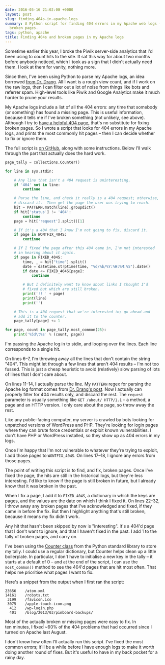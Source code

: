 ```yaml
---
date: 2016-05-16 21:02:00 +0000
layout: post
slug: finding-404s-in-apache-logs
summary: A Python script for finding 404 errors in my Apache web logs - and by extension,
  broken pages.
tags: python, apache
title: Finding 404s and broken pages in my Apache logs
---
```


Sometime earlier this year, I broke the Piwik server-side analytics that I'd been using to count hits to the site.
It sat this way for about two months before anybody noticed, which I took as a sign that I didn't actually need them.
I look at them for vanity, nothing more.

Since then, I've been using Python to parse my Apache logs, an idea borrowed [from Dr. Drang][drang].
All I want is a rough view count, and if I work on the raw logs, then I can filter out a lot of noise from things like bots and referrer spam.
High-level tools like Piwik and Google Analytics make it much harder to prune your results.

My Apache logs include a list of all the 404 errors: any time that somebody (or something) has found a missing page.
This is useful information, because it tells me if I've broken something (not unlikely, see above).
Although I try to [have a helpful 404 page][404help], that's no substitute for fixing broken pages.
So I wrote a script that looks for 404 errors in my Apache logs, and prints the most commonly hit pages &ndash; then I can decide whether to fix or ignore them.

The full script is [on GitHub][github], along with some instructions.
Below I'll walk through the part that actually does the hard work.

```python linenums
page_tally = collections.Counter()

for line in sys.stdin:

    # Any line that isn't a 404 request is uninteresting.
    if '404' not in line:
        continue

    # Parse the line, and check it really is a 404 request; otherwise,
    # discard it.  Then get the page the user was trying to reach.
    hit = PATTERN.match(line).groupdict()
    if hit['status'] != '404':
        continue
    page = hit['request'].split()[1]

    # If it's a 404 that I know I'm not going to fix, discard it.
    if page in WONTFIX_404S:
        continue

    # If I fixed the page after this 404 came in, I'm not interested
    # in hearing about it again.
    if page in FIXED_404S:
        time, _ = hit["time"].split()
        date = datetime.strptime(time, "%d/%b/%Y:%H:%M:%S").date()
        if date <= FIXED_404S[page]:
            continue

        # But I definitely want to know about links I thought I'd
        # fixed but which are still broken.
        print('!! ' + page)
        print(line)
        print('')

    # This is a 404 request that we're interested in; go ahead and
    # add it to the counter.
    page_tally[page] += 1

for page, count in page_tally.most_common(25):
    print('%5d\t%s' % (count, page))
```

I'm passing the Apache log in to stdin, and looping over the lines.
Each line corresponds to a single hit.

On lines 6&ndash;7, I'm throwing away all the lines that don't contain the string "404".
This might let through a few lines that aren't 404 results &ndash; I'm not too fussed.
This is just a cheap heuristic to avoid (relatively) slow parsing of lots of lines that I don't care about.

On lines 11&ndash;14, I actually parse the line.
My `PATTERN` regex for parsing the Apache log format comes from [Dr. Drang's post][drang].
Now I actually can properly filter for 404 results only, and discard the rest.
The `request` parameter is usually something like `GET /about/ HTTP/1.1` &ndash; a method, a page and an HTTP version.
I only care about the page, so throw away the rest.

Like any public-facing computer, my server is crawled by bots looking for unpatched versions of WordPress and PHP.
They're looking for login pages where they can brute force credentials or exploit known vulnerabilities.
I don't have PHP or WordPress installed, so they show up as 404&nbsp;errors in my logs.

Once I'm happy that I'm not vulnerable to whatever they're trying to exploit, I add those pages to `WONTFIX_404S`.
On lines 17&ndash;18, I ignore any errors from those pages.

The point of writing this script is to find, and fix, broken pages.
Once I've fixed the page, the hits are still in the historical logs, but they're less interesting.
I'd like to know if the page is still broken in future, but I already know that it was broken in the past.

When I fix a page, I add it to `FIXED_404S`, a dictionary in which the keys are pages, and the values are the date on which I think I fixed it.
On lines 22&ndash;32, I throw away any broken pages that I've acknowledged and fixed, if they came in before the fix.
But then I highlight anything that's still broken, because it means my fix didn't work.

Any hit that hasn't been skipped by now is "interesting".
It's a 404'd page that I don't want to ignore, and that I haven't fixed in the past.
I add 1 to the tally of broken pages, and carry on.

I've been using the [Counter class][ctr] from the Python standard library to store my tally.
I could use a regular dictionary, but Counter helps clean up a little boilerplate.
In particular, I don't have to initialise a new key in the tally &ndash; it starts at a default of 0 &ndash; and at the end of the script, I can use the `most_common()` method to see the 404'd pages that are hit most often.
That helps me prioritise what pages I want to fix.

Here's a snippet from the output when I first ran the script:

```
23656    /atom.xml
14161    /robots.txt
 3199    /favicon.ico
 3075    /apple-touch-icon.png
  412    /wp-login.php
  401    /blog/2013/03/pinboard-backups/
```

Most of the actually broken or missing pages were easy to fix.
In ten&nbsp;minutes, I fixed ~90% of the 404 problems that had occurred since I turned on Apache last August.

I don't know how often I'll actually run this script.
I've fixed the most common errors; it'll be a while before I have enough logs to make it worth doing another round of fixes.
But it's useful to have in my back pocket for a rainy day.

[drang]: http://www.leancrew.com/all-this/2013/07/parsing-my-apache-logs/
[github]: https://github.com/alexwlchan/apache-utils
[404help]: /2014/09/404-pages/
[ctr]: https://docs.python.org/3.5/library/collections.html?highlight=collections.counter

